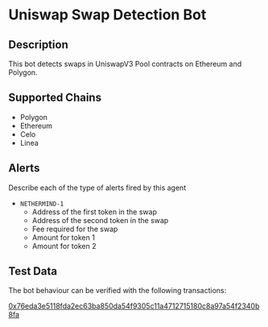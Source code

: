 # Uniswap Swap Detection Bot

## Description

This bot detects swaps in UniswapV3 Pool contracts on Ethereum and Polygon.

## Supported Chains

- Polygon 
- Ethereum
- Celo
- Linea


## Alerts

Describe each of the type of alerts fired by this agent

- `NETHERMIND-1`
  - Address of the first token in the swap
  - Address of the second token in the swap
  - Fee required for the swap
  - Amount for token 1
  - Amount for token 2

## Test Data

The bot behaviour can be verified with the following transactions:

[0x76eda3e5118fda2ec63ba850da54f9305c11a4712715180c8a97a54f2340b8fa](https://etherscan.io/tx/0x76eda3e5118fda2ec63ba850da54f9305c11a4712715180c8a97a54f2340b8fa)


